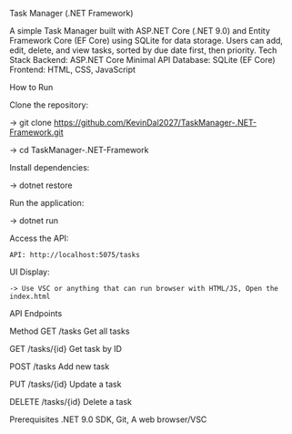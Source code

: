 Task Manager (.NET Framework)

A simple Task Manager built with ASP.NET Core (.NET 9.0) and Entity Framework Core (EF Core) using SQLite for data storage. Users can add, edit, delete, and view tasks, sorted by due date first, then priority.
Tech Stack
   Backend: ASP.NET Core Minimal API
   Database: SQLite (EF Core)
   Frontend: HTML, CSS, JavaScript
   
How to Run

   Clone the repository: 
   
   -> git clone https://github.com/KevinDal2027/TaskManager-.NET-Framework.git
   
   -> cd TaskManager-.NET-Framework
   

  Install dependencies: 
  
   -> dotnet restore

Run the application:

   -> dotnet run
   
Access the API:

    API: http://localhost:5075/tasks
    
UI Display:

    -> Use VSC or anything that can run browser with HTML/JS, Open the index.html

API Endpoints

Method
GET	/tasks	Get all tasks

GET	/tasks/{id}	Get task by ID

POST	/tasks	Add new task

PUT	/tasks/{id}	Update a task

DELETE	/tasks/{id}	Delete a task

Prerequisites
    .NET 9.0 SDK, Git, A web browser/VSC
